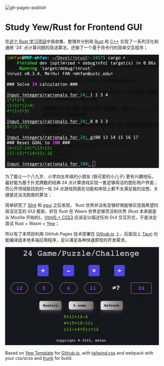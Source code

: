 
![gh-pages-publish](https://github.com/mhfan/inyew/actions/workflows/publish_gh_pages.yml/badge.svg)

# Study Yew/Rust for Frontend GUI

在[这个 Rust 学习项目](https://github.com/mhfan/inrust)中我收集、整理并分别用 [Rust](https://github.com/mhfan/inrust/blob/master/src/calc24.rs) 和 [C++](https://github.com/mhfan/inrust/blob/master/src/calc24.cpp) 实现了一系列泛化和通用 '24' 点计算问题的简洁算法，还做了一个基于命令行的简单交互程序；

![screen inrust](assets/screen-inrust.jpg)

为了能让一个八九岁、小学四五年级的小朋友 (我可爱的小儿子) 更有兴趣地玩，最好能为基于扑克牌数的经典 24 点计算游戏实现一套足够简洁的图形用户界面；而公开领域能找到的一些 24 点游戏网面在功能和体验上都不太满足我的设想，关键是还没法跑我的算法；

简单研究了 [Slint](https://github.com/slint-ui/slint) 和 [egui](https://github.com/emilk/egui) 之后发现， Rust 世界并没有足够好用能够实现我希望的简洁交互的 GUI 框架，好在 Rust 在 Wasm 世界足够灵活和优秀 (Rust 本来就是从 Mozilla 开始的)，[Html5 + CSS3](https://www.w3schools.com/html/) 应该足以描述任何 GUI 交互形式，于是决定尝试 Rust + Wasm + [Yew](https://yew.rs/)；

所以有了本项目利用 GitHub Pages 技术部署在 [Github.io](https://pages.github.com/) 上，后面加上 [Tauri](https://github.com/tauri-apps/tauri) 也能编译成本地多端应用程序，足以满足各种快速原型的开发需求。

![24 puzzle](assets/screen-24-puzzle.jpg?raw=true)

Based on [Yew Template](https://github.com/Ja-sonYun/yew-template-for-github-io) for [Github.io](https://pages.github.com/), with [tailwind.css](https://tailwindcss.com/) and webpack with your css/scss and [trunk](https://trunkrs.dev) for build.
